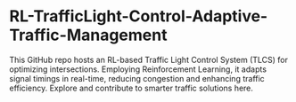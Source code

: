 # RL-TrafficLight-Control-Adaptive-Traffic-Management
This GitHub repo hosts an RL-based Traffic Light Control System (TLCS) for optimizing intersections. Employing Reinforcement Learning, it adapts signal timings in real-time, reducing congestion and enhancing traffic efficiency. Explore and contribute to smarter traffic solutions here.
